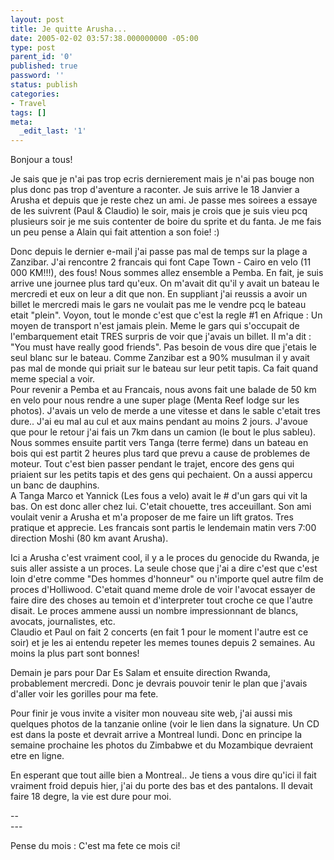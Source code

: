 ```yaml
---
layout: post
title: Je quitte Arusha...
date: 2005-02-02 03:57:38.000000000 -05:00
type: post
parent_id: '0'
published: true
password: ''
status: publish
categories:
- Travel
tags: []
meta:
  _edit_last: '1'
---
```

<p>Bonjour a tous!</p>
<p>Je sais que je n'ai pas trop ecris dernierement mais je n'ai pas bouge non plus donc pas trop d'aventure a raconter. Je suis arrive le 18 Janvier a Arusha et depuis que je reste chez un ami. Je passe mes soirees a essaye de les suivrent (Paul &amp; Claudio) le soir, mais je crois que je suis vieu pcq plusieurs soir je me suis contenter de boire du sprite et du fanta. Je me fais un peu pense a Alain qui fait attention a son foie! :)</p>
<p><!--more--></p>
<p>Donc depuis le dernier e-mail j'ai passe pas mal de temps sur la plage a Zanzibar. J'ai rencontre 2 francais qui font Cape Town - Cairo en velo (11 000 KM!!!), des fous! Nous sommes allez ensemble a Pemba. En fait, je suis arrive une journee plus tard qu'eux. On m'avait dit qu'il y avait un bateau le mercredi et eux on leur a dit que non. En suppliant j'ai reussis a avoir un billet le mercredi mais le gars ne voulait pas me le vendre pcq le bateau etait "plein". Voyon, tout le monde c'est que c'est la regle #1 en Afrique : Un moyen de transport n'est jamais plein. Meme le gars qui s'occupait de l'embarquement etait TRES surpris de voir que j'avais un billet. Il m'a dit : "You must have really good friends". Pas besoin de vous dire que j'etais le seul blanc sur le bateau. Comme Zanzibar est a 90% musulman il y avait pas mal de monde qui priait sur le bateau sur leur petit tapis. Ca fait quand meme special a voir.<br />
Pour revenir a Pemba et au Francais, nous avons fait une balade de 50 km en velo pour nous rendre a une super plage (Menta Reef lodge sur les photos). J'avais un velo de merde a une vitesse et dans le sable c'etait tres dure.. J'ai eu mal au cul et aux mains pendant au moins 2 jours. J'avoue que pour le retour j'ai fais un 7km dans un camion (le bout le plus sableu).<br />
Nous sommes ensuite partit vers Tanga (terre ferme) dans un bateau en bois qui est partit 2 heures plus tard que prevu a cause de problemes de moteur. Tout c'est bien passer pendant le trajet, encore des gens qui priaient sur les petits tapis et des gens qui pechaient. On a aussi appercu un banc de dauphins.<br />
A Tanga Marco et Yannick (Les fous a velo) avait le # d'un gars qui vit la bas. On est donc aller chez lui. C'etait chouette, tres acceuillant. Son ami voulait venir a Arusha et m'a proposer de me faire un lift gratos. Tres pratique et apprecie. Les francais sont partis le lendemain matin vers 7:00 direction Moshi (80 km avant Arusha).</p>
<p>Ici a Arusha c'est vraiment cool, il y a le proces du genocide du Rwanda, je suis aller assiste a un proces. La seule chose que j'ai a dire c'est que c'est loin d'etre comme "Des hommes d'honneur" ou n'importe quel autre film de proces d'Holliwood. C'etait quand meme drole de voir l'avocat essayer de faire dire des choses au temoin et d'interpreter tout croche ce que l'autre disait. Le proces ammene aussi un nombre impressionnant de blancs, avocats, journalistes, etc.<br />
Claudio et Paul on fait 2 concerts (en fait 1 pour le moment l'autre est ce soir) et je les ai entendu repeter les memes tounes depuis 2 semaines. Au moins la plus part sont bonnes!</p>
<p>Demain je pars pour Dar Es Salam et ensuite direction Rwanda, probablement mercredi. Donc je devrais pouvoir tenir le plan que j'avais d'aller voir les gorilles pour ma fete.</p>
<p>Pour finir je vous invite a visiter mon nouveau site web, j'ai aussi mis quelques photos de la tanzanie online (voir le lien dans la signature. Un CD est dans la poste et devrait arrive a Montreal lundi. Donc en principe la semaine prochaine les photos du Zimbabwe et du Mozambique devraient etre en ligne.</p>
<p>En esperant que tout aille bien a Montreal.. Je tiens a vous dire qu'ici il fait vraiment froid depuis hier, j'ai du porte des bas et des pantalons. Il devait faire 18 degre, la vie est dure pour moi.</p>
<p>--<br />
---
  
Pense du mois : C'est ma fete ce mois ci!
